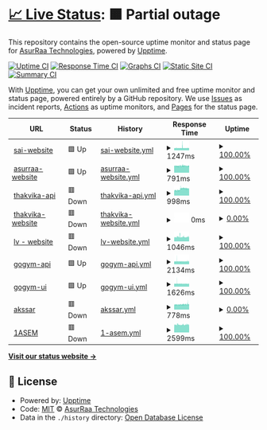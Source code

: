 # [📈 Live Status](https://AsurRaa.github.io/status): <!--live status--> **🟧 Partial outage**

This repository contains the open-source uptime monitor and status page for [AsurRaa Technologies](engineer.asurraa.com), powered by [Upptime](https://github.com/upptime/upptime).

[![Uptime CI](https://github.com/AsurRaa/status/workflows/Uptime%20CI/badge.svg)](https://github.com/upptime/upptime/actions?query=workflow%3A%22Uptime+CI%22)
[![Response Time CI](https://github.com/AsurRaa/status/workflows/Response%20Time%20CI/badge.svg)](https://github.com/upptime/upptime/actions?query=workflow%3A%22Response+Time+CI%22)
[![Graphs CI](https://github.com/AsurRaa/status/workflows/Graphs%20CI/badge.svg)](https://github.com/upptime/upptime/actions?query=workflow%3A%22Graphs+CI%22)
[![Static Site CI](https://github.com/AsurRaa/status/workflows/Static%20Site%20CI/badge.svg)](https://github.com/upptime/upptime/actions?query=workflow%3A%22Static+Site+CI%22)
[![Summary CI](https://github.com/AsurRaa/status/workflows/Summary%20CI/badge.svg)](https://github.com/upptime/upptime/actions?query=workflow%3A%22Summary+CI%22)

With [Upptime](https://upptime.js.org), you can get your own unlimited and free uptime monitor and status page, powered entirely by a GitHub repository. We use [Issues](https://github.com/AsurRaa/status/issues) as incident reports, [Actions](https://github.com/AsurRaa/status/actions) as uptime monitors, and [Pages](https://AsurRaa.github.io/status) for the status page.

<!--start: status pages-->
<!-- This summary is generated by Upptime (https://github.com/upptime/upptime) -->
<!-- Do not edit this manually, your changes will be overwritten -->
<!-- prettier-ignore -->
| URL | Status | History | Response Time | Uptime |
| --- | ------ | ------- | ------------- | ------ |
| <img alt="" src="https://favicons.githubusercontent.com/saicambodianartist.com" height="13"> [sai-website](https://saicambodianartist.com) | 🟩 Up | [sai-website.yml](https://github.com/asurraa/status/commits/HEAD/history/sai-website.yml) | <details><summary><img alt="Response time graph" src="./graphs/sai-website/response-time-week.png" height="20"> 1247ms</summary><br><a href="https://status.asurraa.com/history/sai-website"><img alt="Response time 1580" src="https://img.shields.io/endpoint?url=https%3A%2F%2Fraw.githubusercontent.com%2Fasurraa%2Fstatus%2FHEAD%2Fapi%2Fsai-website%2Fresponse-time.json"></a><br><a href="https://status.asurraa.com/history/sai-website"><img alt="24-hour response time 1215" src="https://img.shields.io/endpoint?url=https%3A%2F%2Fraw.githubusercontent.com%2Fasurraa%2Fstatus%2FHEAD%2Fapi%2Fsai-website%2Fresponse-time-day.json"></a><br><a href="https://status.asurraa.com/history/sai-website"><img alt="7-day response time 1247" src="https://img.shields.io/endpoint?url=https%3A%2F%2Fraw.githubusercontent.com%2Fasurraa%2Fstatus%2FHEAD%2Fapi%2Fsai-website%2Fresponse-time-week.json"></a><br><a href="https://status.asurraa.com/history/sai-website"><img alt="30-day response time 1376" src="https://img.shields.io/endpoint?url=https%3A%2F%2Fraw.githubusercontent.com%2Fasurraa%2Fstatus%2FHEAD%2Fapi%2Fsai-website%2Fresponse-time-month.json"></a><br><a href="https://status.asurraa.com/history/sai-website"><img alt="1-year response time 1580" src="https://img.shields.io/endpoint?url=https%3A%2F%2Fraw.githubusercontent.com%2Fasurraa%2Fstatus%2FHEAD%2Fapi%2Fsai-website%2Fresponse-time-year.json"></a></details> | <details><summary><a href="https://status.asurraa.com/history/sai-website">100.00%</a></summary><a href="https://status.asurraa.com/history/sai-website"><img alt="All-time uptime 94.27%" src="https://img.shields.io/endpoint?url=https%3A%2F%2Fraw.githubusercontent.com%2Fasurraa%2Fstatus%2FHEAD%2Fapi%2Fsai-website%2Fuptime.json"></a><br><a href="https://status.asurraa.com/history/sai-website"><img alt="24-hour uptime 100.00%" src="https://img.shields.io/endpoint?url=https%3A%2F%2Fraw.githubusercontent.com%2Fasurraa%2Fstatus%2FHEAD%2Fapi%2Fsai-website%2Fuptime-day.json"></a><br><a href="https://status.asurraa.com/history/sai-website"><img alt="7-day uptime 100.00%" src="https://img.shields.io/endpoint?url=https%3A%2F%2Fraw.githubusercontent.com%2Fasurraa%2Fstatus%2FHEAD%2Fapi%2Fsai-website%2Fuptime-week.json"></a><br><a href="https://status.asurraa.com/history/sai-website"><img alt="30-day uptime 100.00%" src="https://img.shields.io/endpoint?url=https%3A%2F%2Fraw.githubusercontent.com%2Fasurraa%2Fstatus%2FHEAD%2Fapi%2Fsai-website%2Fuptime-month.json"></a><br><a href="https://status.asurraa.com/history/sai-website"><img alt="1-year uptime 94.27%" src="https://img.shields.io/endpoint?url=https%3A%2F%2Fraw.githubusercontent.com%2Fasurraa%2Fstatus%2FHEAD%2Fapi%2Fsai-website%2Fuptime-year.json"></a></details>
| <img alt="" src="https://favicons.githubusercontent.com/asurraa.com" height="13"> [asurraa-website](https://asurraa.com) | 🟩 Up | [asurraa-website.yml](https://github.com/asurraa/status/commits/HEAD/history/asurraa-website.yml) | <details><summary><img alt="Response time graph" src="./graphs/asurraa-website/response-time-week.png" height="20"> 791ms</summary><br><a href="https://status.asurraa.com/history/asurraa-website"><img alt="Response time 866" src="https://img.shields.io/endpoint?url=https%3A%2F%2Fraw.githubusercontent.com%2Fasurraa%2Fstatus%2FHEAD%2Fapi%2Fasurraa-website%2Fresponse-time.json"></a><br><a href="https://status.asurraa.com/history/asurraa-website"><img alt="24-hour response time 781" src="https://img.shields.io/endpoint?url=https%3A%2F%2Fraw.githubusercontent.com%2Fasurraa%2Fstatus%2FHEAD%2Fapi%2Fasurraa-website%2Fresponse-time-day.json"></a><br><a href="https://status.asurraa.com/history/asurraa-website"><img alt="7-day response time 791" src="https://img.shields.io/endpoint?url=https%3A%2F%2Fraw.githubusercontent.com%2Fasurraa%2Fstatus%2FHEAD%2Fapi%2Fasurraa-website%2Fresponse-time-week.json"></a><br><a href="https://status.asurraa.com/history/asurraa-website"><img alt="30-day response time 816" src="https://img.shields.io/endpoint?url=https%3A%2F%2Fraw.githubusercontent.com%2Fasurraa%2Fstatus%2FHEAD%2Fapi%2Fasurraa-website%2Fresponse-time-month.json"></a><br><a href="https://status.asurraa.com/history/asurraa-website"><img alt="1-year response time 866" src="https://img.shields.io/endpoint?url=https%3A%2F%2Fraw.githubusercontent.com%2Fasurraa%2Fstatus%2FHEAD%2Fapi%2Fasurraa-website%2Fresponse-time-year.json"></a></details> | <details><summary><a href="https://status.asurraa.com/history/asurraa-website">100.00%</a></summary><a href="https://status.asurraa.com/history/asurraa-website"><img alt="All-time uptime 96.54%" src="https://img.shields.io/endpoint?url=https%3A%2F%2Fraw.githubusercontent.com%2Fasurraa%2Fstatus%2FHEAD%2Fapi%2Fasurraa-website%2Fuptime.json"></a><br><a href="https://status.asurraa.com/history/asurraa-website"><img alt="24-hour uptime 100.00%" src="https://img.shields.io/endpoint?url=https%3A%2F%2Fraw.githubusercontent.com%2Fasurraa%2Fstatus%2FHEAD%2Fapi%2Fasurraa-website%2Fuptime-day.json"></a><br><a href="https://status.asurraa.com/history/asurraa-website"><img alt="7-day uptime 100.00%" src="https://img.shields.io/endpoint?url=https%3A%2F%2Fraw.githubusercontent.com%2Fasurraa%2Fstatus%2FHEAD%2Fapi%2Fasurraa-website%2Fuptime-week.json"></a><br><a href="https://status.asurraa.com/history/asurraa-website"><img alt="30-day uptime 100.00%" src="https://img.shields.io/endpoint?url=https%3A%2F%2Fraw.githubusercontent.com%2Fasurraa%2Fstatus%2FHEAD%2Fapi%2Fasurraa-website%2Fuptime-month.json"></a><br><a href="https://status.asurraa.com/history/asurraa-website"><img alt="1-year uptime 96.54%" src="https://img.shields.io/endpoint?url=https%3A%2F%2Fraw.githubusercontent.com%2Fasurraa%2Fstatus%2FHEAD%2Fapi%2Fasurraa-website%2Fuptime-year.json"></a></details>
| <img alt="" src="https://favicons.githubusercontent.com/thakvika-api-dev.asurraa.com" height="13"> [thakvika-api](https://thakvika-api-dev.asurraa.com) | 🟥 Down | [thakvika-api.yml](https://github.com/asurraa/status/commits/HEAD/history/thakvika-api.yml) | <details><summary><img alt="Response time graph" src="./graphs/thakvika-api/response-time-week.png" height="20"> 998ms</summary><br><a href="https://status.asurraa.com/history/thakvika-api"><img alt="Response time 845" src="https://img.shields.io/endpoint?url=https%3A%2F%2Fraw.githubusercontent.com%2Fasurraa%2Fstatus%2FHEAD%2Fapi%2Fthakvika-api%2Fresponse-time.json"></a><br><a href="https://status.asurraa.com/history/thakvika-api"><img alt="24-hour response time 1100" src="https://img.shields.io/endpoint?url=https%3A%2F%2Fraw.githubusercontent.com%2Fasurraa%2Fstatus%2FHEAD%2Fapi%2Fthakvika-api%2Fresponse-time-day.json"></a><br><a href="https://status.asurraa.com/history/thakvika-api"><img alt="7-day response time 998" src="https://img.shields.io/endpoint?url=https%3A%2F%2Fraw.githubusercontent.com%2Fasurraa%2Fstatus%2FHEAD%2Fapi%2Fthakvika-api%2Fresponse-time-week.json"></a><br><a href="https://status.asurraa.com/history/thakvika-api"><img alt="30-day response time 852" src="https://img.shields.io/endpoint?url=https%3A%2F%2Fraw.githubusercontent.com%2Fasurraa%2Fstatus%2FHEAD%2Fapi%2Fthakvika-api%2Fresponse-time-month.json"></a><br><a href="https://status.asurraa.com/history/thakvika-api"><img alt="1-year response time 845" src="https://img.shields.io/endpoint?url=https%3A%2F%2Fraw.githubusercontent.com%2Fasurraa%2Fstatus%2FHEAD%2Fapi%2Fthakvika-api%2Fresponse-time-year.json"></a></details> | <details><summary><a href="https://status.asurraa.com/history/thakvika-api">100.00%</a></summary><a href="https://status.asurraa.com/history/thakvika-api"><img alt="All-time uptime 71.30%" src="https://img.shields.io/endpoint?url=https%3A%2F%2Fraw.githubusercontent.com%2Fasurraa%2Fstatus%2FHEAD%2Fapi%2Fthakvika-api%2Fuptime.json"></a><br><a href="https://status.asurraa.com/history/thakvika-api"><img alt="24-hour uptime 100.00%" src="https://img.shields.io/endpoint?url=https%3A%2F%2Fraw.githubusercontent.com%2Fasurraa%2Fstatus%2FHEAD%2Fapi%2Fthakvika-api%2Fuptime-day.json"></a><br><a href="https://status.asurraa.com/history/thakvika-api"><img alt="7-day uptime 100.00%" src="https://img.shields.io/endpoint?url=https%3A%2F%2Fraw.githubusercontent.com%2Fasurraa%2Fstatus%2FHEAD%2Fapi%2Fthakvika-api%2Fuptime-week.json"></a><br><a href="https://status.asurraa.com/history/thakvika-api"><img alt="30-day uptime 100.00%" src="https://img.shields.io/endpoint?url=https%3A%2F%2Fraw.githubusercontent.com%2Fasurraa%2Fstatus%2FHEAD%2Fapi%2Fthakvika-api%2Fuptime-month.json"></a><br><a href="https://status.asurraa.com/history/thakvika-api"><img alt="1-year uptime 71.30%" src="https://img.shields.io/endpoint?url=https%3A%2F%2Fraw.githubusercontent.com%2Fasurraa%2Fstatus%2FHEAD%2Fapi%2Fthakvika-api%2Fuptime-year.json"></a></details>
| <img alt="" src="https://favicons.githubusercontent.com/thakvika.asurraa.com" height="13"> [thakvika-website](https://thakvika.asurraa.com) | 🟥 Down | [thakvika-website.yml](https://github.com/asurraa/status/commits/HEAD/history/thakvika-website.yml) | <details><summary><img alt="Response time graph" src="./graphs/thakvika-website/response-time-week.png" height="20"> 0ms</summary><br><a href="https://status.asurraa.com/history/thakvika-website"><img alt="Response time 0" src="https://img.shields.io/endpoint?url=https%3A%2F%2Fraw.githubusercontent.com%2Fasurraa%2Fstatus%2FHEAD%2Fapi%2Fthakvika-website%2Fresponse-time.json"></a><br><a href="https://status.asurraa.com/history/thakvika-website"><img alt="24-hour response time 0" src="https://img.shields.io/endpoint?url=https%3A%2F%2Fraw.githubusercontent.com%2Fasurraa%2Fstatus%2FHEAD%2Fapi%2Fthakvika-website%2Fresponse-time-day.json"></a><br><a href="https://status.asurraa.com/history/thakvika-website"><img alt="7-day response time 0" src="https://img.shields.io/endpoint?url=https%3A%2F%2Fraw.githubusercontent.com%2Fasurraa%2Fstatus%2FHEAD%2Fapi%2Fthakvika-website%2Fresponse-time-week.json"></a><br><a href="https://status.asurraa.com/history/thakvika-website"><img alt="30-day response time 0" src="https://img.shields.io/endpoint?url=https%3A%2F%2Fraw.githubusercontent.com%2Fasurraa%2Fstatus%2FHEAD%2Fapi%2Fthakvika-website%2Fresponse-time-month.json"></a><br><a href="https://status.asurraa.com/history/thakvika-website"><img alt="1-year response time 0" src="https://img.shields.io/endpoint?url=https%3A%2F%2Fraw.githubusercontent.com%2Fasurraa%2Fstatus%2FHEAD%2Fapi%2Fthakvika-website%2Fresponse-time-year.json"></a></details> | <details><summary><a href="https://status.asurraa.com/history/thakvika-website">0.00%</a></summary><a href="https://status.asurraa.com/history/thakvika-website"><img alt="All-time uptime 0.00%" src="https://img.shields.io/endpoint?url=https%3A%2F%2Fraw.githubusercontent.com%2Fasurraa%2Fstatus%2FHEAD%2Fapi%2Fthakvika-website%2Fuptime.json"></a><br><a href="https://status.asurraa.com/history/thakvika-website"><img alt="24-hour uptime 0.00%" src="https://img.shields.io/endpoint?url=https%3A%2F%2Fraw.githubusercontent.com%2Fasurraa%2Fstatus%2FHEAD%2Fapi%2Fthakvika-website%2Fuptime-day.json"></a><br><a href="https://status.asurraa.com/history/thakvika-website"><img alt="7-day uptime 0.00%" src="https://img.shields.io/endpoint?url=https%3A%2F%2Fraw.githubusercontent.com%2Fasurraa%2Fstatus%2FHEAD%2Fapi%2Fthakvika-website%2Fuptime-week.json"></a><br><a href="https://status.asurraa.com/history/thakvika-website"><img alt="30-day uptime 0.00%" src="https://img.shields.io/endpoint?url=https%3A%2F%2Fraw.githubusercontent.com%2Fasurraa%2Fstatus%2FHEAD%2Fapi%2Fthakvika-website%2Fuptime-month.json"></a><br><a href="https://status.asurraa.com/history/thakvika-website"><img alt="1-year uptime 0.00%" src="https://img.shields.io/endpoint?url=https%3A%2F%2Fraw.githubusercontent.com%2Fasurraa%2Fstatus%2FHEAD%2Fapi%2Fthakvika-website%2Fuptime-year.json"></a></details>
| <img alt="" src="https://favicons.githubusercontent.com/lauvann.info" height="13"> [lv - website](https://lauvann.info/) | 🟥 Down | [lv-website.yml](https://github.com/asurraa/status/commits/HEAD/history/lv-website.yml) | <details><summary><img alt="Response time graph" src="./graphs/lv-website/response-time-week.png" height="20"> 1046ms</summary><br><a href="https://status.asurraa.com/history/lv-website"><img alt="Response time 1150" src="https://img.shields.io/endpoint?url=https%3A%2F%2Fraw.githubusercontent.com%2Fasurraa%2Fstatus%2FHEAD%2Fapi%2Flv-website%2Fresponse-time.json"></a><br><a href="https://status.asurraa.com/history/lv-website"><img alt="24-hour response time 0" src="https://img.shields.io/endpoint?url=https%3A%2F%2Fraw.githubusercontent.com%2Fasurraa%2Fstatus%2FHEAD%2Fapi%2Flv-website%2Fresponse-time-day.json"></a><br><a href="https://status.asurraa.com/history/lv-website"><img alt="7-day response time 1046" src="https://img.shields.io/endpoint?url=https%3A%2F%2Fraw.githubusercontent.com%2Fasurraa%2Fstatus%2FHEAD%2Fapi%2Flv-website%2Fresponse-time-week.json"></a><br><a href="https://status.asurraa.com/history/lv-website"><img alt="30-day response time 1077" src="https://img.shields.io/endpoint?url=https%3A%2F%2Fraw.githubusercontent.com%2Fasurraa%2Fstatus%2FHEAD%2Fapi%2Flv-website%2Fresponse-time-month.json"></a><br><a href="https://status.asurraa.com/history/lv-website"><img alt="1-year response time 1150" src="https://img.shields.io/endpoint?url=https%3A%2F%2Fraw.githubusercontent.com%2Fasurraa%2Fstatus%2FHEAD%2Fapi%2Flv-website%2Fresponse-time-year.json"></a></details> | <details><summary><a href="https://status.asurraa.com/history/lv-website">100.00%</a></summary><a href="https://status.asurraa.com/history/lv-website"><img alt="All-time uptime 78.42%" src="https://img.shields.io/endpoint?url=https%3A%2F%2Fraw.githubusercontent.com%2Fasurraa%2Fstatus%2FHEAD%2Fapi%2Flv-website%2Fuptime.json"></a><br><a href="https://status.asurraa.com/history/lv-website"><img alt="24-hour uptime 100.00%" src="https://img.shields.io/endpoint?url=https%3A%2F%2Fraw.githubusercontent.com%2Fasurraa%2Fstatus%2FHEAD%2Fapi%2Flv-website%2Fuptime-day.json"></a><br><a href="https://status.asurraa.com/history/lv-website"><img alt="7-day uptime 100.00%" src="https://img.shields.io/endpoint?url=https%3A%2F%2Fraw.githubusercontent.com%2Fasurraa%2Fstatus%2FHEAD%2Fapi%2Flv-website%2Fuptime-week.json"></a><br><a href="https://status.asurraa.com/history/lv-website"><img alt="30-day uptime 100.00%" src="https://img.shields.io/endpoint?url=https%3A%2F%2Fraw.githubusercontent.com%2Fasurraa%2Fstatus%2FHEAD%2Fapi%2Flv-website%2Fuptime-month.json"></a><br><a href="https://status.asurraa.com/history/lv-website"><img alt="1-year uptime 78.42%" src="https://img.shields.io/endpoint?url=https%3A%2F%2Fraw.githubusercontent.com%2Fasurraa%2Fstatus%2FHEAD%2Fapi%2Flv-website%2Fuptime-year.json"></a></details>
| <img alt="" src="https://favicons.githubusercontent.com/gogym-api-dev.asurraa.com" height="13"> [gogym-api](http://gogym-api-dev.asurraa.com/) | 🟩 Up | [gogym-api.yml](https://github.com/asurraa/status/commits/HEAD/history/gogym-api.yml) | <details><summary><img alt="Response time graph" src="./graphs/gogym-api/response-time-week.png" height="20"> 2134ms</summary><br><a href="https://status.asurraa.com/history/gogym-api"><img alt="Response time 1609" src="https://img.shields.io/endpoint?url=https%3A%2F%2Fraw.githubusercontent.com%2Fasurraa%2Fstatus%2FHEAD%2Fapi%2Fgogym-api%2Fresponse-time.json"></a><br><a href="https://status.asurraa.com/history/gogym-api"><img alt="24-hour response time 2187" src="https://img.shields.io/endpoint?url=https%3A%2F%2Fraw.githubusercontent.com%2Fasurraa%2Fstatus%2FHEAD%2Fapi%2Fgogym-api%2Fresponse-time-day.json"></a><br><a href="https://status.asurraa.com/history/gogym-api"><img alt="7-day response time 2134" src="https://img.shields.io/endpoint?url=https%3A%2F%2Fraw.githubusercontent.com%2Fasurraa%2Fstatus%2FHEAD%2Fapi%2Fgogym-api%2Fresponse-time-week.json"></a><br><a href="https://status.asurraa.com/history/gogym-api"><img alt="30-day response time 2085" src="https://img.shields.io/endpoint?url=https%3A%2F%2Fraw.githubusercontent.com%2Fasurraa%2Fstatus%2FHEAD%2Fapi%2Fgogym-api%2Fresponse-time-month.json"></a><br><a href="https://status.asurraa.com/history/gogym-api"><img alt="1-year response time 1609" src="https://img.shields.io/endpoint?url=https%3A%2F%2Fraw.githubusercontent.com%2Fasurraa%2Fstatus%2FHEAD%2Fapi%2Fgogym-api%2Fresponse-time-year.json"></a></details> | <details><summary><a href="https://status.asurraa.com/history/gogym-api">100.00%</a></summary><a href="https://status.asurraa.com/history/gogym-api"><img alt="All-time uptime 87.92%" src="https://img.shields.io/endpoint?url=https%3A%2F%2Fraw.githubusercontent.com%2Fasurraa%2Fstatus%2FHEAD%2Fapi%2Fgogym-api%2Fuptime.json"></a><br><a href="https://status.asurraa.com/history/gogym-api"><img alt="24-hour uptime 100.00%" src="https://img.shields.io/endpoint?url=https%3A%2F%2Fraw.githubusercontent.com%2Fasurraa%2Fstatus%2FHEAD%2Fapi%2Fgogym-api%2Fuptime-day.json"></a><br><a href="https://status.asurraa.com/history/gogym-api"><img alt="7-day uptime 100.00%" src="https://img.shields.io/endpoint?url=https%3A%2F%2Fraw.githubusercontent.com%2Fasurraa%2Fstatus%2FHEAD%2Fapi%2Fgogym-api%2Fuptime-week.json"></a><br><a href="https://status.asurraa.com/history/gogym-api"><img alt="30-day uptime 91.19%" src="https://img.shields.io/endpoint?url=https%3A%2F%2Fraw.githubusercontent.com%2Fasurraa%2Fstatus%2FHEAD%2Fapi%2Fgogym-api%2Fuptime-month.json"></a><br><a href="https://status.asurraa.com/history/gogym-api"><img alt="1-year uptime 87.92%" src="https://img.shields.io/endpoint?url=https%3A%2F%2Fraw.githubusercontent.com%2Fasurraa%2Fstatus%2FHEAD%2Fapi%2Fgogym-api%2Fuptime-year.json"></a></details>
| <img alt="" src="https://favicons.githubusercontent.com/gogym-pos-dev.asurraa.com" height="13"> [gogym-ui](http://gogym-pos-dev.asurraa.com/) | 🟩 Up | [gogym-ui.yml](https://github.com/asurraa/status/commits/HEAD/history/gogym-ui.yml) | <details><summary><img alt="Response time graph" src="./graphs/gogym-ui/response-time-week.png" height="20"> 1626ms</summary><br><a href="https://status.asurraa.com/history/gogym-ui"><img alt="Response time 1374" src="https://img.shields.io/endpoint?url=https%3A%2F%2Fraw.githubusercontent.com%2Fasurraa%2Fstatus%2FHEAD%2Fapi%2Fgogym-ui%2Fresponse-time.json"></a><br><a href="https://status.asurraa.com/history/gogym-ui"><img alt="24-hour response time 1606" src="https://img.shields.io/endpoint?url=https%3A%2F%2Fraw.githubusercontent.com%2Fasurraa%2Fstatus%2FHEAD%2Fapi%2Fgogym-ui%2Fresponse-time-day.json"></a><br><a href="https://status.asurraa.com/history/gogym-ui"><img alt="7-day response time 1626" src="https://img.shields.io/endpoint?url=https%3A%2F%2Fraw.githubusercontent.com%2Fasurraa%2Fstatus%2FHEAD%2Fapi%2Fgogym-ui%2Fresponse-time-week.json"></a><br><a href="https://status.asurraa.com/history/gogym-ui"><img alt="30-day response time 1562" src="https://img.shields.io/endpoint?url=https%3A%2F%2Fraw.githubusercontent.com%2Fasurraa%2Fstatus%2FHEAD%2Fapi%2Fgogym-ui%2Fresponse-time-month.json"></a><br><a href="https://status.asurraa.com/history/gogym-ui"><img alt="1-year response time 1374" src="https://img.shields.io/endpoint?url=https%3A%2F%2Fraw.githubusercontent.com%2Fasurraa%2Fstatus%2FHEAD%2Fapi%2Fgogym-ui%2Fresponse-time-year.json"></a></details> | <details><summary><a href="https://status.asurraa.com/history/gogym-ui">100.00%</a></summary><a href="https://status.asurraa.com/history/gogym-ui"><img alt="All-time uptime 74.29%" src="https://img.shields.io/endpoint?url=https%3A%2F%2Fraw.githubusercontent.com%2Fasurraa%2Fstatus%2FHEAD%2Fapi%2Fgogym-ui%2Fuptime.json"></a><br><a href="https://status.asurraa.com/history/gogym-ui"><img alt="24-hour uptime 100.00%" src="https://img.shields.io/endpoint?url=https%3A%2F%2Fraw.githubusercontent.com%2Fasurraa%2Fstatus%2FHEAD%2Fapi%2Fgogym-ui%2Fuptime-day.json"></a><br><a href="https://status.asurraa.com/history/gogym-ui"><img alt="7-day uptime 100.00%" src="https://img.shields.io/endpoint?url=https%3A%2F%2Fraw.githubusercontent.com%2Fasurraa%2Fstatus%2FHEAD%2Fapi%2Fgogym-ui%2Fuptime-week.json"></a><br><a href="https://status.asurraa.com/history/gogym-ui"><img alt="30-day uptime 91.19%" src="https://img.shields.io/endpoint?url=https%3A%2F%2Fraw.githubusercontent.com%2Fasurraa%2Fstatus%2FHEAD%2Fapi%2Fgogym-ui%2Fuptime-month.json"></a><br><a href="https://status.asurraa.com/history/gogym-ui"><img alt="1-year uptime 74.29%" src="https://img.shields.io/endpoint?url=https%3A%2F%2Fraw.githubusercontent.com%2Fasurraa%2Fstatus%2FHEAD%2Fapi%2Fgogym-ui%2Fuptime-year.json"></a></details>
| <img alt="" src="https://favicons.githubusercontent.com/akssar.asurraa.com" height="13"> [akssar](https://akssar.asurraa.com/) | 🟥 Down | [akssar.yml](https://github.com/asurraa/status/commits/HEAD/history/akssar.yml) | <details><summary><img alt="Response time graph" src="./graphs/akssar/response-time-week.png" height="20"> 778ms</summary><br><a href="https://status.asurraa.com/history/akssar"><img alt="Response time 791" src="https://img.shields.io/endpoint?url=https%3A%2F%2Fraw.githubusercontent.com%2Fasurraa%2Fstatus%2FHEAD%2Fapi%2Fakssar%2Fresponse-time.json"></a><br><a href="https://status.asurraa.com/history/akssar"><img alt="24-hour response time 819" src="https://img.shields.io/endpoint?url=https%3A%2F%2Fraw.githubusercontent.com%2Fasurraa%2Fstatus%2FHEAD%2Fapi%2Fakssar%2Fresponse-time-day.json"></a><br><a href="https://status.asurraa.com/history/akssar"><img alt="7-day response time 778" src="https://img.shields.io/endpoint?url=https%3A%2F%2Fraw.githubusercontent.com%2Fasurraa%2Fstatus%2FHEAD%2Fapi%2Fakssar%2Fresponse-time-week.json"></a><br><a href="https://status.asurraa.com/history/akssar"><img alt="30-day response time 792" src="https://img.shields.io/endpoint?url=https%3A%2F%2Fraw.githubusercontent.com%2Fasurraa%2Fstatus%2FHEAD%2Fapi%2Fakssar%2Fresponse-time-month.json"></a><br><a href="https://status.asurraa.com/history/akssar"><img alt="1-year response time 791" src="https://img.shields.io/endpoint?url=https%3A%2F%2Fraw.githubusercontent.com%2Fasurraa%2Fstatus%2FHEAD%2Fapi%2Fakssar%2Fresponse-time-year.json"></a></details> | <details><summary><a href="https://status.asurraa.com/history/akssar">0.00%</a></summary><a href="https://status.asurraa.com/history/akssar"><img alt="All-time uptime 0.00%" src="https://img.shields.io/endpoint?url=https%3A%2F%2Fraw.githubusercontent.com%2Fasurraa%2Fstatus%2FHEAD%2Fapi%2Fakssar%2Fuptime.json"></a><br><a href="https://status.asurraa.com/history/akssar"><img alt="24-hour uptime 0.00%" src="https://img.shields.io/endpoint?url=https%3A%2F%2Fraw.githubusercontent.com%2Fasurraa%2Fstatus%2FHEAD%2Fapi%2Fakssar%2Fuptime-day.json"></a><br><a href="https://status.asurraa.com/history/akssar"><img alt="7-day uptime 0.00%" src="https://img.shields.io/endpoint?url=https%3A%2F%2Fraw.githubusercontent.com%2Fasurraa%2Fstatus%2FHEAD%2Fapi%2Fakssar%2Fuptime-week.json"></a><br><a href="https://status.asurraa.com/history/akssar"><img alt="30-day uptime 0.00%" src="https://img.shields.io/endpoint?url=https%3A%2F%2Fraw.githubusercontent.com%2Fasurraa%2Fstatus%2FHEAD%2Fapi%2Fakssar%2Fuptime-month.json"></a><br><a href="https://status.asurraa.com/history/akssar"><img alt="1-year uptime 0.00%" src="https://img.shields.io/endpoint?url=https%3A%2F%2Fraw.githubusercontent.com%2Fasurraa%2Fstatus%2FHEAD%2Fapi%2Fakssar%2Fuptime-year.json"></a></details>
| <img alt="" src="https://favicons.githubusercontent.com/1aseam.asurraa.com" height="13"> [1ASEM](https://1aseam.asurraa.com/) | 🟥 Down | [1-asem.yml](https://github.com/asurraa/status/commits/HEAD/history/1-asem.yml) | <details><summary><img alt="Response time graph" src="./graphs/1-asem/response-time-week.png" height="20"> 2599ms</summary><br><a href="https://status.asurraa.com/history/1-asem"><img alt="Response time 2715" src="https://img.shields.io/endpoint?url=https%3A%2F%2Fraw.githubusercontent.com%2Fasurraa%2Fstatus%2FHEAD%2Fapi%2F1-asem%2Fresponse-time.json"></a><br><a href="https://status.asurraa.com/history/1-asem"><img alt="24-hour response time 0" src="https://img.shields.io/endpoint?url=https%3A%2F%2Fraw.githubusercontent.com%2Fasurraa%2Fstatus%2FHEAD%2Fapi%2F1-asem%2Fresponse-time-day.json"></a><br><a href="https://status.asurraa.com/history/1-asem"><img alt="7-day response time 2599" src="https://img.shields.io/endpoint?url=https%3A%2F%2Fraw.githubusercontent.com%2Fasurraa%2Fstatus%2FHEAD%2Fapi%2F1-asem%2Fresponse-time-week.json"></a><br><a href="https://status.asurraa.com/history/1-asem"><img alt="30-day response time 2811" src="https://img.shields.io/endpoint?url=https%3A%2F%2Fraw.githubusercontent.com%2Fasurraa%2Fstatus%2FHEAD%2Fapi%2F1-asem%2Fresponse-time-month.json"></a><br><a href="https://status.asurraa.com/history/1-asem"><img alt="1-year response time 2715" src="https://img.shields.io/endpoint?url=https%3A%2F%2Fraw.githubusercontent.com%2Fasurraa%2Fstatus%2FHEAD%2Fapi%2F1-asem%2Fresponse-time-year.json"></a></details> | <details><summary><a href="https://status.asurraa.com/history/1-asem">100.00%</a></summary><a href="https://status.asurraa.com/history/1-asem"><img alt="All-time uptime 99.60%" src="https://img.shields.io/endpoint?url=https%3A%2F%2Fraw.githubusercontent.com%2Fasurraa%2Fstatus%2FHEAD%2Fapi%2F1-asem%2Fuptime.json"></a><br><a href="https://status.asurraa.com/history/1-asem"><img alt="24-hour uptime 100.00%" src="https://img.shields.io/endpoint?url=https%3A%2F%2Fraw.githubusercontent.com%2Fasurraa%2Fstatus%2FHEAD%2Fapi%2F1-asem%2Fuptime-day.json"></a><br><a href="https://status.asurraa.com/history/1-asem"><img alt="7-day uptime 100.00%" src="https://img.shields.io/endpoint?url=https%3A%2F%2Fraw.githubusercontent.com%2Fasurraa%2Fstatus%2FHEAD%2Fapi%2F1-asem%2Fuptime-week.json"></a><br><a href="https://status.asurraa.com/history/1-asem"><img alt="30-day uptime 100.00%" src="https://img.shields.io/endpoint?url=https%3A%2F%2Fraw.githubusercontent.com%2Fasurraa%2Fstatus%2FHEAD%2Fapi%2F1-asem%2Fuptime-month.json"></a><br><a href="https://status.asurraa.com/history/1-asem"><img alt="1-year uptime 99.60%" src="https://img.shields.io/endpoint?url=https%3A%2F%2Fraw.githubusercontent.com%2Fasurraa%2Fstatus%2FHEAD%2Fapi%2F1-asem%2Fuptime-year.json"></a></details>

<!--end: status pages-->

[**Visit our status website →**](https://AsurRaa.github.io/status)

## 📄 License

- Powered by: [Upptime](https://github.com/upptime/upptime)
- Code: [MIT](./LICENSE) © [AsurRaa Technologies](engineer.asurraa.com)
- Data in the `./history` directory: [Open Database License](https://opendatacommons.org/licenses/odbl/1-0/)
